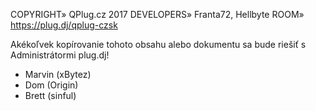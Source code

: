 COPYRIGHT»                         QPlug.cz 2017
DEVELOPERS»                        Franta72, Hellbyte
ROOM»                              https://plug.dj/qplug-czsk

Akékoľvek kopírovanie tohoto obsahu alebo dokumentu sa bude riešiť s Administrátormi plug.dj!
- Marvin (xBytez)
- Dom (Origin)
- Brett (sinful)
